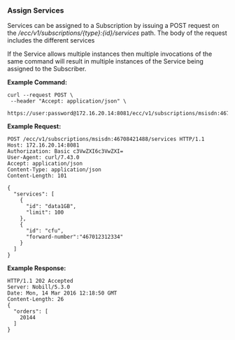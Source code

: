 ### Assign Services

Services can be assigned to a Subscription by issuing a POST request on the _/ecc/v1/subscriptions/{type}:{id}/services_ path. 
The body of the request includes the different services 

If the Service allows multiple instances then multiple invocations of the same command will result in multiple instances of the Service being assigned to the Subscriber.

__Example Command:__
```
curl --request POST \
 --header "Accept: application/json" \
 https://user:password@172.16.20.14:8081/ecc/v1/subscriptions/msisdn:46708421488/services/
```

__Example Request:__
```
POST /ecc/v1/subscriptions/msisdn:46708421488/services HTTP/1.1
Host: 172.16.20.14:8081
Authorization: Basic c3VwZXI6c3VwZXI=
User-Agent: curl/7.43.0
Accept: application/json
Content-Type: application/json
Content-Length: 101

{
  "services": [
    {
      "id": "data1GB",
      "limit": 100
    },
    {
      "id": "cfu",
      "forward-number":"467012312334" 
    }
  ]
}
```

__Example Response:__
```
HTTP/1.1 202 Accepted
Server: Nobill/5.3.0
Date: Mon, 14 Mar 2016 12:18:50 GMT
Content-Length: 26
{
  "orders": [
    20144
  ]
}

```

